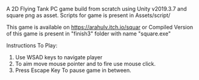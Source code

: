 A 2D Flying Tank PC game build from scratch using Unity v2019.3.7 and square png as asset. 
Scripts for game is present in Assets/script/

This game is available on https://arahulv.itch.io/squar 
or
Compiled Version of this game is present in "finish3" folder with name "square.exe"

Instructions To Play:

1. Use WSAD keys to navigate player  
2. To aim move mouse pointer and to fire use mouse click.
3. Press Escape Key To pause game in between.
